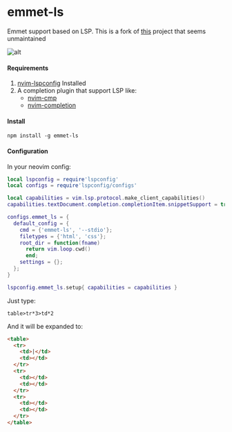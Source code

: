 # emmet-ls

Emmet support based on LSP. This is a fork of [this](https://github.com/aca/emmet-ls) project that seems unmaintained

![alt](./.image/capture.gif)

#### Requirements
1. [nvim-lspconfig](https://github.com/neovim/nvim-lspconfig) Installed
2. A completion plugin that support LSP like:
    - [nvim-cmp](https://github.com/hrsh7th/nvim-cmp)
    - [nvim-completion](https://github.com/nvim-lua/completion-nvim)

#### Install

```
npm install -g emmet-ls
```

#### Configuration

  In your neovim config:

  ```lua
  local lspconfig = require'lspconfig'
  local configs = require'lspconfig/configs'

  local capabilities = vim.lsp.protocol.make_client_capabilities()
  capabilities.textDocument.completion.completionItem.snippetSupport = true

  configs.emmet_ls = {
    default_config = {
      cmd = {'emmet-ls', '--stdio'};
      filetypes = {'html', 'css'};
      root_dir = function(fname)
        return vim.loop.cwd()
        end;
      settings = {};
    };
  }

  lspconfig.emmet_ls.setup{ capabilities = capabilities }

  ```

Just type:

```
table>tr*3>td*2
```

And it will be expanded to:

```html
<table>
  <tr>
    <td>|</td>
    <td></td>
  </tr>
  <tr>
    <td></td>
    <td></td>
  </tr>
  <tr>
    <td></td>
    <td></td>
  </tr>
</table>
```

